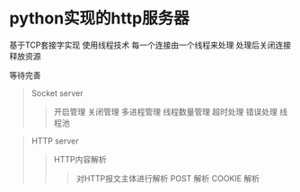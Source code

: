 # python实现的http服务器

基于TCP套接字实现
使用线程技术 每一个连接由一个线程来处理 处理后关闭连接释放资源

等待完善
> Socket server
>> 开启管理
>> 关闭管理
>> 多进程管理
>> 线程数量管理
>> 超时处理
>> 错误处理
>> 线程池

> HTTP server
>> HTTP内容解析
>>> 对HTTP报文主体进行解析
>>> POST 解析
>>> COOKIE 解析
